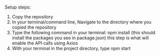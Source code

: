 Setup steps:

1. Copy the repository
2. In your terminal/command line, Navigate to the directory where you copied the repository
3. Type the following command in your terminal: npm install   (this should install the packages you see in package.json) this step is what will enable the API calls using Axios
4. With your terminal in the project directory, type npm start